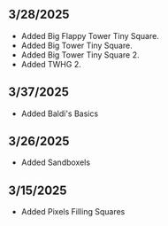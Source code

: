 ## 3/28/2025
- Added Big Flappy Tower Tiny Square.
- Added Big Tower Tiny Square.
- Added Big Tower Tiny Square 2.
- Added TWHG 2.

## 3/37/2025
- Added Baldi's Basics

## 3/26/2025
- Added Sandboxels

## 3/15/2025
- Added Pixels Filling Squares